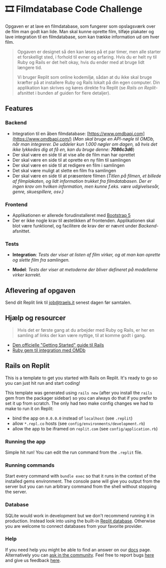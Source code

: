 # 🎞 Filmdatabase Code Challenge

Opgaven er at lave en filmdatabase, som fungerer som opslagsværk over de film man godt kan lide. Man skal kunne oprette film, tilføje plakater og lave integration til en filmdatabase, som kan trække information ud om hver film.

> Opgaven er designet så den kan løses på et par timer, men alle starter et forskelligt sted, i forhold til evner og erfaring. Hvis du er helt ny til Ruby og Rails er det helt okay, hvis du ender med at bruge lidt længere tid.
> 
> Vi bruger Replit som online kodemiljø, sådan at du ikke skal bruge kræfter på at installere Ruby og Rails lokalt på din egen computer. Din applikation kan skrives og køres direkte fra Replit (se _Rails on Replit_-afsnittet i bunden af guiden for flere detaljer).

## Features

### Backend
- Integration til en åben filmdatabase: [https://www.omdbapi.com](https://www.omdbapi.com/) (_Man skal bruge en API-nøgle til OMDb, når man integrerer. De uddeler kun 1.000 nøgler om dagen, så hvis det ikke lykkedes dig at få en, kan du bruge denne: **7086c3d6**_)
- Der skal være en side til at vise alle de film man har oprettet
- Der skal være en side til at oprette en ny film til samlingen
- Der skal være en side til at redigere en film i samlingen
- Det skal være muligt at slette en film fra samlingen
- Der skal være en side til at præsentere filmen
(*Titlen på filmen, et billede af filmplakaten, og lidt information trukket fra filmdatabasen. Der er ingen krav om hvilken information, men kunne f.eks. være udgivelsesår, genre, skuespillere, osv.)*

### Frontend
- Applikationen er allerede forudinstalleret med [Bootstrap 5](https://getbootstrap.com/docs/5.1/getting-started/introduction/)
- Der er ikke nogle krav til æstetikken af frontenden. Applikationen skal blot være funktionel, og facilitere de krav der er nævnt under _Backend_-afsnittet.

### Tests

- **Integration**: _Tests der viser at listen af film virker, og at man kan oprette og slette film fra samlingen._

- **Model**: _Tests der viser at metoderne der bliver defineret på modellerne virker korrekt._


## Aflevering af opgaven
Send dit Replit link til job@traels.it senest dagen før samtalen.

## Hjælp og resourcer
> Hvis det er første gang at du arbejder med Ruby og Rails, er her en samling af links der kan være nyttige, til at komme godt i gang.

* [Den officielle "Getting Started" guide til Rails](https://guides.rubyonrails.org/getting_started.html)
* [Ruby gem til integration med OMDb](https://github.com/nikkypx/omdb-api)

## Rails on Replit

This is a template to get you started with Rails on Replit. It's ready to go so you can just hit run and start coding!

This template was generated using `rails new` (after you install the `rails` gem from the packager sidebar) so you can always do that if you prefer to set it up from scratch. The only had two make config changes we had to make to run it on Replit:

- bind the app on `0.0.0.0` instead of `localhost` (see `.replit`)
- allow `*.repl.co` hosts (see `config/environments/development.rb`)
- allow the app to be iframed on `replit.com` (see `config/application.rb`)

### Running the app

Simple hit run! You can edit the run command from the `.replit` file.

### Running commands

Start every command with `bundle exec` so that it runs in the context of the installed gems environment. The console pane will give you output from the server but you can run arbitrary command from the shell without stopping the server.

### Database

SQLite would work in development but we don't recommend running it in production. Instead look into using the built-in [Replit database](http://docs.replit.com/misc/database). Otherwise you are welcome to connect databases from your favorite provider. 

### Help

If you need help you might be able to find an answer on our [docs](https://docs.replit.com) page. Alternatively you can [ask in the community](https://replit.com/talk/ask). Feel free to report bugs [here](https://replit.com/bugs) and give us feedback [here](https://Replit/feedback).

